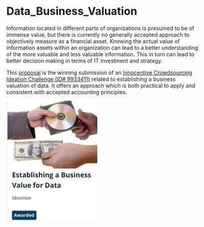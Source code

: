 # Data_Business_Valuation
Information located in different parts of organizations is presumed to be of immense value, but there is currently no generally accepted approach to objectively measure as a financial asset. Knowing the actual value of information assets within an organization can lead to a better understanding of the more valuable and less valuable information. This in turn can lead to better decision making in terms of IT investment and strategy.

This [proposal](31776-9933411_055_solution.pdf) is the winning submission of an [Innocentive Crowdsourcing Ideation Challenge (ID# 9933411)][innocentive-challenge] related to establishing a business valuation of data. It offers an approach which is both practical to apply and consistent with accepted accounting principles.

![innocentive-challenge-image](/img/innocentive-challenge-image-small.png)

[innocentive-challenge]:https://innocentive.wazoku.com/challenge/abbc994f7c2d4544b9ca1179baf38b79?searchIndex=2

